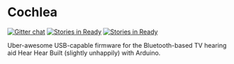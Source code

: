 Cochlea
=======
[![Gitter chat](https://badges.gitter.im/hearhear/hearhear.png)](https://gitter.im/hearhear/hearhear)  [![Stories in Ready](https://badge.waffle.io/hearhear/cochlea.svg?label=ready&title=Ready)](http://waffle.io/hearhear/cochlea) [![Stories in Ready](https://badge.waffle.io/hearhear/cochlea.svg?label=in%20progress&title=WIP)](http://waffle.io/hearhear/cochlea) 

Uber-awesome USB-capable firmware for the Bluetooth-based TV hearing aid Hear Hear
Built (slightly unhappily) with Arduino.
